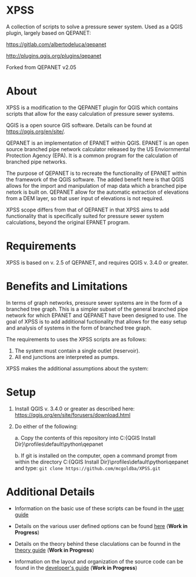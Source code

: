 # XPSS
A collection of scripts to solve a pressure sewer system.  Used as a QGIS plugin, largely based on QEPANET:

https://gitlab.com/albertodeluca/qepanet

http://plugins.qgis.org/plugins/qepanet

Forked from QEPANET v2.05

# About
XPSS is a modification to the QEPANET plugin for QGIS which contains scripts that allow for the easy calculation of pressure sewer systems.  

QGIS is a open source GIS software.  Details can be found at https://qgis.org/en/site/.

QEPANET is an implementation of EPANET within QGIS.  EPANET is an open source branched pipe network calculator released by the US Enviornmental Protection Agency (EPA).  It is a common program for the calculation of branched pipe networks.  

The purpose of QEPANET is to recreate the functionality of EPANET within the framework of the QGIS software.  The added benefit here is that QGIS allows for the import and manipulation of map data which a branched pipe netork is built on.  QEPANET allow for the automatic extraction of elevations from a DEM layer, so that user input of elevations is not required.

XPSS scope differs from that of QEPANET in that XPSS aims to add functionality that is specifically suited for pressure sewer system calculations, beyond the original EPANET program.

# Requirements
XPSS is based on v. 2.5 of QEPANET, and requires QGIS v. 3.4.0 or greater.

# Benefits and Limitations

In terms of graph networks, pressure sewer systems are in the form of a branched tree graph.  This is a simpler subset of the general branched pipe network for which EPANET and QEPANET have been designed to use.  The goal of XPSS is to add additional fuctionality that allows for the easy setup and analysis of systems in the form of branched tree graph.

The requirements to uses the XPSS scripts are as follows:
1. The system must contain a single outlet (reservoir).
2. All end junctions are interpreted as pumps.

XPSS makes the additional assumptions about the system:




# Setup

1.  Install QGIS v. 3.4.0 or greater as described here:  https://qgis.org/en/site/forusers/download.html

2.  Do either of the following:
    
    a.  Copy the contents of this repository into C:\{QGIS Install Dir}\profiles\default\python\qepanet
    
    b.  If git is installed on the computer, open a command prompt from within the directory C:\{QGIS Install Dir}\profiles\default\python\qepanet and type:
        `git clone https://github.com/mcgoldba/XPSS.git`
        

# Additional Details

*  Information on the basic use of these scripts can be found in the [user guide](user_guide/user_guide.md)

*  Details on the various user defined options can be found [here](user_guide/user_defined_options.md) (**Work in Progress**)

*  Details on the theory behind these claculations can be founnd in the [theory guide](theory_guide/theory_guide.md)  (**Work in Progress**)

*  Information on the layout and organization of the source code can be found in the [developer's guide](dev_guide/dev_guide.md) (**Work in Progress**)


